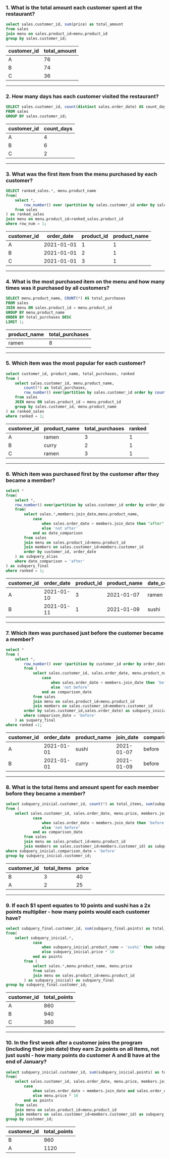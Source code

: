 ### 1. What is the total amount each customer spent at the restaurant?
````sql
select sales.customer_id, sum(price) as total_amount
from sales
join menu on sales.product_id=menu.product_id
group by sales.customer_id;
````
| customer\_id | total\_amount |
| ------------ | --------------- |
| A            | 76              |
| B            | 74              |
| C            | 36              |

***
### 2. How many days has each customer visited the restaurant?
````sql
SELECT sales.customer_id, count(distinct sales.order_date) AS count_days
FROM sales
GROUP BY sales.customer_id;
````
| customer\_id | count\_days|
| ----- | ------ |
| A	| 4	|
| B	| 6	|
| C	| 2	|

***
### 3. What was the first item from the menu purchased by each customer?
````sql
SELECT ranked_sales.*, menu.product_name
from(
	select *,
		row_number() over (partition by sales.customer_id order by sales.order_date) as row_num 
	from sales
) as ranked_sales
join menu on menu.product_id=ranked_sales.product_id
where row_num = 1;
````
| customer\_id | order\_date| product\_id | product\_name|
| ------------ | ---------- | ----------- |----------- |
|A		|2021-01-01|1	|1	|sushi|
|B		|2021-01-01|2	|1	|curry|
|C		|2021-01-01|3	|1	|ramen|

***
### 4. What is the most purchased item on the menu and how many times was it purchased by all customers?
````sql
SELECT menu.product_name, COUNT(*) AS total_purchases
FROM sales
JOIN menu ON sales.product_id = menu.product_id
GROUP BY menu.product_name
ORDER BY total_purchases DESC
LIMIT 1;
````
| product\_name|total\_purchases|
|----------- |----------- |
|ramen	|8|

***
### 5. Which item was the most popular for each customer?
````sql
select customer_id, product_name, total_purchases, ranked
from (
	select sales.customer_id, menu.product_name,
		count(*) as total_purchases,
		row_number() over(partition by sales.customer_id order by count(*) desc) as ranked
	from sales 
	JOIN menu ON sales.product_id = menu.product_id
	group by sales.customer_id, menu.product_name
) as ranked_sales
where ranked = 1;
````
| customer\_id |product\_name|total\_purchases|ranked|
|----------- |----------- |---------- |---------- |
|A	|ramen	|3	|1|
|B	|curry|	2	|1|
|C	|ramen	|3	|1|

***
### 6. Which item was purchased first by the customer after they became a member?
````sql
select *
from(
	select *,
	row_number() over(partition by sales.customer_id order by order_date asc) as ranked
	from(
		select sales.*,members.join_date,menu.product_name,
			case
				when sales.order_date > members.join_date then "after"
				else 'not after'
			end as date_comparison
		from sales
		join menu on sales.product_id=menu.product_id
		join members on sales.customer_id=members.customer_id
		order by customer_id, order_date
	) as subquery_alias
	where date_comparison = 'after'
) as subquery_final
where ranked = 1;
````
| customer\_id |order\_date| product\_id| product\_name|date\_comparison|ranked|
|----------- |----------- |---------- |---------- |----------- |----------- |
|A	|2021-01-10	|3	|2021-01-07	|ramen	|after	|1|
|B	|2021-01-11	|1	|2021-01-09	|sushi	|after	|1|

***
### 7. Which item was purchased just before the customer became a member?
````sql
select * 
from (
	select *,
		row_number() over (partition by customer_id order by order_date) as ranked 
		from (
			select sales.customer_id, sales.order_date, menu.product_name, members.join_date,
				case 
					when sales.order_date < members.join_date then 'before'
					else 'not before' 
				end as comparison_date
			from sales
			join menu on sales.product_id=menu.product_id
			join members on sales.customer_id=members.customer_id
		order by sales.customer_id,sales.order_date) as subquery_inicial
		where comparison_date = 'before'
	) as suquery_final
where ranked =1;
````
|customer_id|order_date|product_name|join_date|comparison_date|ranked|
|-----------|-----------|-----------|-----------|-----------|-----------|
|A|2021-01-01|sushi|2021-01-07|before|1|
|B|2021-01-01|curry|2021-01-09|before|1|

***
### 8. What is the total items and amount spent for each member before they became a member?
````sql
select subquery_inicial.customer_id, count(*) as total_items, sum(subquery_inicial.price) as price
from (
	select sales.customer_id, sales.order_date, menu.price, members.join_date,
			case 
				when sales.order_date < members.join_date then 'before'
				else 'not before' 
			end as comparison_date
		from sales
		join menu on sales.product_id=menu.product_id
		join members on sales.customer_id=members.customer_id) as subquery_inicial
where subquery_inicial.comparison_date = 'before'
group by subquery_inicial.customer_id;
````
|customer_id |total_items |price|
|------------|------------|-----|
|B	|3	|40|
|A	|2	|25|

***
### 9.  If each $1 spent equates to 10 points and sushi has a 2x points multiplier - how many points would each customer have?
````sql
select subquery_final.customer_id, sum(subquery_final.points) as total_points
from(
	select subquery_inicial.*,
			case
				when subquery_inicial.product_name = 'sushi' then subquery_inicial.price * 20
				else subquery_inicial.price * 10
			end as points
		from (
			select sales.*,menu.product_name, menu.price
			from sales
			join menu on sales.product_id=menu.product_id
		) as subquery_inicial) as subquery_final
group by subquery_final.customer_id;
````
|customer_id|total_points|
|------------|------------|
|A	|860|
|B	|940|
|C	|360|

***
### 10. In the first week after a customer joins the program (including their join date) they earn 2x points on all items, not just sushi - how many points do customer A and B have at the end of January?
````sql
select subquery_inicial.customer_id, sum(subquery_inicial.points) as total_points
from(
	select sales.customer_id, sales.order_date, menu.price, members.join_date,
		case 
			when sales.order_date > members.join_date and sales.order_date <= (members.join_date)+7 then menu.price * 20
			else menu.price * 10
		end as points
	from sales
	join menu on sales.product_id=menu.product_id
	join members on sales.customer_id=members.customer_id) as subquery_inicial
group by customer_id;
````
|customer_id|total_points|
|------------|------------|
|B	|960|
|A	|1120|
